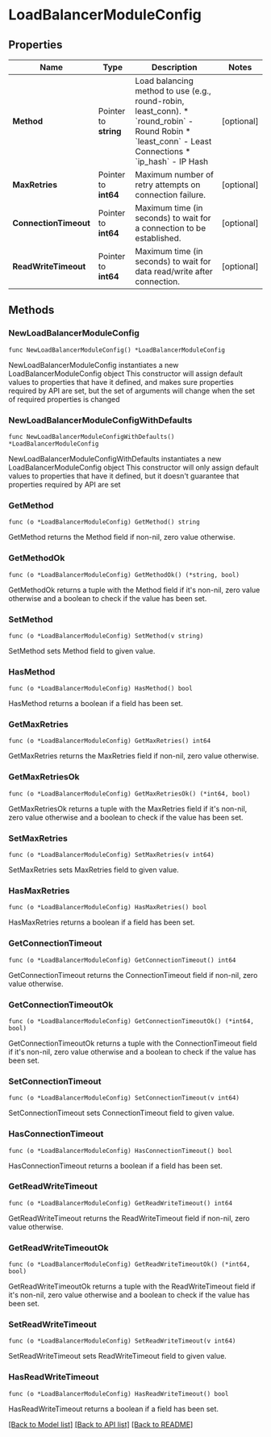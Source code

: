 # LoadBalancerModuleConfig

## Properties

Name | Type | Description | Notes
------------ | ------------- | ------------- | -------------
**Method** | Pointer to **string** | Load balancing method to use (e.g., round-robin, least_conn).  * &#x60;round_robin&#x60; - Round Robin * &#x60;least_conn&#x60; - Least Connections * &#x60;ip_hash&#x60; - IP Hash | [optional] 
**MaxRetries** | Pointer to **int64** | Maximum number of retry attempts on connection failure. | [optional] 
**ConnectionTimeout** | Pointer to **int64** | Maximum time (in seconds) to wait for a connection to be established. | [optional] 
**ReadWriteTimeout** | Pointer to **int64** | Maximum time (in seconds) to wait for data read/write after connection. | [optional] 

## Methods

### NewLoadBalancerModuleConfig

`func NewLoadBalancerModuleConfig() *LoadBalancerModuleConfig`

NewLoadBalancerModuleConfig instantiates a new LoadBalancerModuleConfig object
This constructor will assign default values to properties that have it defined,
and makes sure properties required by API are set, but the set of arguments
will change when the set of required properties is changed

### NewLoadBalancerModuleConfigWithDefaults

`func NewLoadBalancerModuleConfigWithDefaults() *LoadBalancerModuleConfig`

NewLoadBalancerModuleConfigWithDefaults instantiates a new LoadBalancerModuleConfig object
This constructor will only assign default values to properties that have it defined,
but it doesn't guarantee that properties required by API are set

### GetMethod

`func (o *LoadBalancerModuleConfig) GetMethod() string`

GetMethod returns the Method field if non-nil, zero value otherwise.

### GetMethodOk

`func (o *LoadBalancerModuleConfig) GetMethodOk() (*string, bool)`

GetMethodOk returns a tuple with the Method field if it's non-nil, zero value otherwise
and a boolean to check if the value has been set.

### SetMethod

`func (o *LoadBalancerModuleConfig) SetMethod(v string)`

SetMethod sets Method field to given value.

### HasMethod

`func (o *LoadBalancerModuleConfig) HasMethod() bool`

HasMethod returns a boolean if a field has been set.

### GetMaxRetries

`func (o *LoadBalancerModuleConfig) GetMaxRetries() int64`

GetMaxRetries returns the MaxRetries field if non-nil, zero value otherwise.

### GetMaxRetriesOk

`func (o *LoadBalancerModuleConfig) GetMaxRetriesOk() (*int64, bool)`

GetMaxRetriesOk returns a tuple with the MaxRetries field if it's non-nil, zero value otherwise
and a boolean to check if the value has been set.

### SetMaxRetries

`func (o *LoadBalancerModuleConfig) SetMaxRetries(v int64)`

SetMaxRetries sets MaxRetries field to given value.

### HasMaxRetries

`func (o *LoadBalancerModuleConfig) HasMaxRetries() bool`

HasMaxRetries returns a boolean if a field has been set.

### GetConnectionTimeout

`func (o *LoadBalancerModuleConfig) GetConnectionTimeout() int64`

GetConnectionTimeout returns the ConnectionTimeout field if non-nil, zero value otherwise.

### GetConnectionTimeoutOk

`func (o *LoadBalancerModuleConfig) GetConnectionTimeoutOk() (*int64, bool)`

GetConnectionTimeoutOk returns a tuple with the ConnectionTimeout field if it's non-nil, zero value otherwise
and a boolean to check if the value has been set.

### SetConnectionTimeout

`func (o *LoadBalancerModuleConfig) SetConnectionTimeout(v int64)`

SetConnectionTimeout sets ConnectionTimeout field to given value.

### HasConnectionTimeout

`func (o *LoadBalancerModuleConfig) HasConnectionTimeout() bool`

HasConnectionTimeout returns a boolean if a field has been set.

### GetReadWriteTimeout

`func (o *LoadBalancerModuleConfig) GetReadWriteTimeout() int64`

GetReadWriteTimeout returns the ReadWriteTimeout field if non-nil, zero value otherwise.

### GetReadWriteTimeoutOk

`func (o *LoadBalancerModuleConfig) GetReadWriteTimeoutOk() (*int64, bool)`

GetReadWriteTimeoutOk returns a tuple with the ReadWriteTimeout field if it's non-nil, zero value otherwise
and a boolean to check if the value has been set.

### SetReadWriteTimeout

`func (o *LoadBalancerModuleConfig) SetReadWriteTimeout(v int64)`

SetReadWriteTimeout sets ReadWriteTimeout field to given value.

### HasReadWriteTimeout

`func (o *LoadBalancerModuleConfig) HasReadWriteTimeout() bool`

HasReadWriteTimeout returns a boolean if a field has been set.


[[Back to Model list]](../README.md#documentation-for-models) [[Back to API list]](../README.md#documentation-for-api-endpoints) [[Back to README]](../README.md)



